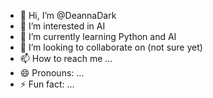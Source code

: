 - 👋 Hi, I’m @DeannaDark
- 👀 I’m interested in AI
- 🌱 I’m currently learning Python  and AI
- 💞️ I’m looking to collaborate on (not sure yet)
- 📫 How to reach me ...
- 😄 Pronouns: ...
- ⚡ Fun fact: ...

<!---
DeannaDark/DeannaDark is a ✨ special ✨ repository because its `README.md` (this file) appears on your GitHub profile.
You can click the Preview link to take a look at your changes.
--->
